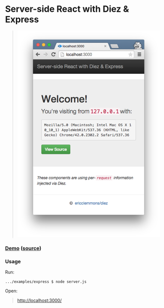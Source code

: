 # Server-side React with Diez & Express

> ![](screenshot.png)

### [Demo][4] ([source][5])


### Usage

Run:

```
.../examples/express $ node server.js
```

Open:

> <http://localhost:3000/>

[4]: https://protected-castle-7387.herokuapp.com/
[5]: https://github.com/ericclemmons/diez/tree/master/examples/express

